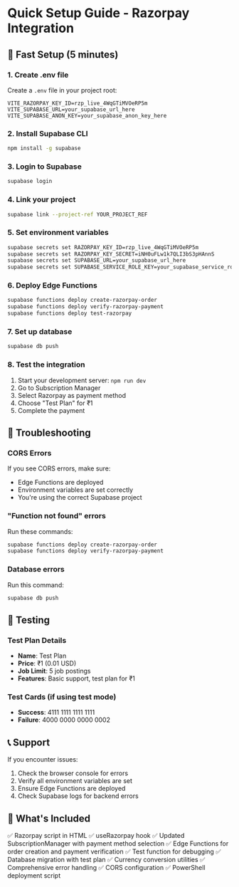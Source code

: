 # Quick Setup Guide - Razorpay Integration

## 🚀 Fast Setup (5 minutes)

### 1. Create .env file
Create a `.env` file in your project root:

```env
VITE_RAZORPAY_KEY_ID=rzp_live_4WqGTiMVOeRP5m
VITE_SUPABASE_URL=your_supabase_url_here
VITE_SUPABASE_ANON_KEY=your_supabase_anon_key_here
```

### 2. Install Supabase CLI
```bash
npm install -g supabase
```

### 3. Login to Supabase
```bash
supabase login
```

### 4. Link your project
```bash
supabase link --project-ref YOUR_PROJECT_REF
```

### 5. Set environment variables
```bash
supabase secrets set RAZORPAY_KEY_ID=rzp_live_4WqGTiMVOeRP5m
supabase secrets set RAZORPAY_KEY_SECRET=iNH0uFLw1k7QLI3bS3pHAnnS
supabase secrets set SUPABASE_URL=your_supabase_url_here
supabase secrets set SUPABASE_SERVICE_ROLE_KEY=your_supabase_service_role_key_here
```

### 6. Deploy Edge Functions
```bash
supabase functions deploy create-razorpay-order
supabase functions deploy verify-razorpay-payment
supabase functions deploy test-razorpay
```

### 7. Set up database
```bash
supabase db push
```

### 8. Test the integration
1. Start your development server: `npm run dev`
2. Go to Subscription Manager
3. Select Razorpay as payment method
4. Choose "Test Plan" for ₹1
5. Complete the payment

## 🔧 Troubleshooting

### CORS Errors
If you see CORS errors, make sure:
- Edge Functions are deployed
- Environment variables are set correctly
- You're using the correct Supabase project

### "Function not found" errors
Run these commands:
```bash
supabase functions deploy create-razorpay-order
supabase functions deploy verify-razorpay-payment
```

### Database errors
Run this command:
```bash
supabase db push
```

## 🧪 Testing

### Test Plan Details
- **Name**: Test Plan
- **Price**: ₹1 (0.01 USD)
- **Job Limit**: 5 job postings
- **Features**: Basic support, test plan for ₹1

### Test Cards (if using test mode)
- **Success**: 4111 1111 1111 1111
- **Failure**: 4000 0000 0000 0002

## 📞 Support

If you encounter issues:
1. Check the browser console for errors
2. Verify all environment variables are set
3. Ensure Edge Functions are deployed
4. Check Supabase logs for backend errors

## 🎯 What's Included

✅ Razorpay script in HTML
✅ useRazorpay hook
✅ Updated SubscriptionManager with payment method selection
✅ Edge Functions for order creation and payment verification
✅ Test function for debugging
✅ Database migration with test plan
✅ Currency conversion utilities
✅ Comprehensive error handling
✅ CORS configuration
✅ PowerShell deployment script 
